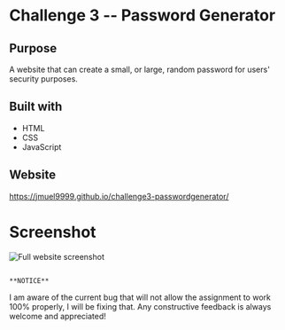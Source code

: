 # Challenge 3 -- Password Generator

## Purpose
A website that can create a small, or large, random password for users' security purposes.

## Built with
* HTML
* CSS
* JavaScript

## Website
https://jmuel9999.github.io/challenge3-passwordgenerator/

# Screenshot
![Full website screenshot]()

                                                                               **NOTICE** 
I am aware of the current bug that will not allow the assignment to work 100% properly, I will be fixing that. Any constructive feedback is always welcome and appreciated!
